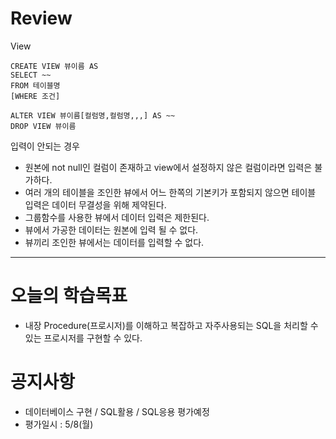 # Review

View
```
CREATE VIEW 뷰이름 AS
SELECT ~~
FROM 테이블명
[WHERE 조건]

ALTER VIEW 뷰이름[컬럼명,컬럼명,,,] AS ~~
DROP VIEW 뷰이름
```

입력이 안되는 경우
- 원본에 not null인 컬럼이 존재하고 view에서 설정하지 않은 컬럼이라면 입력은 불가하다.
- 여러 개의 테이블을 조인한 뷰에서 어느 한쪽의 기본키가 포함되지 않으면 테이블 입력은 데이터 무결성을 위해 제약된다.
- 그룹함수를 사용한 뷰에서 데이터 입력은 제한된다.
- 뷰에서 가공한 데이터는 원본에 입력 될 수 없다.
- 뷰끼리 조인한 뷰에서는 데이터를 입력할 수 없다.


-----------------------------------------------------------------------------------------------

# 오늘의 학습목표
- 내장 Procedure(프로시저)를 이해하고 복잡하고 자주사용되는 SQL을 처리할 수 있는 프로시저를 구현할 수 있다.

# 공지사항
- 데이터베이스 구현 / SQL활용 / SQL응용 평가예정
- 평가일시 : 5/8(월)
